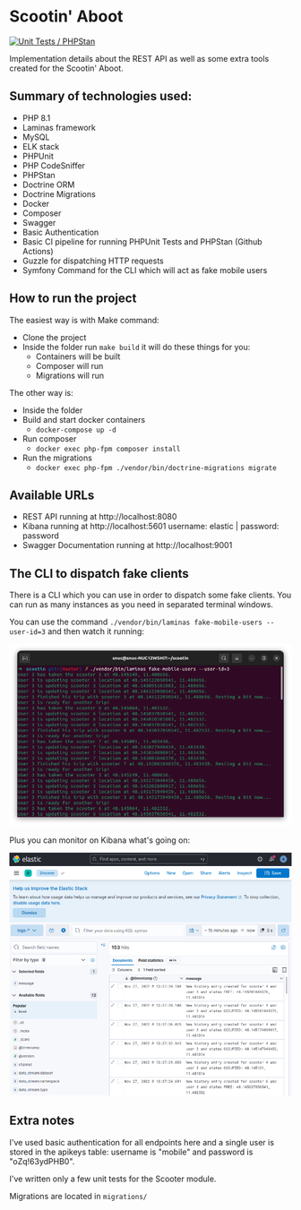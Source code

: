# Scootin' Aboot

[![Unit Tests / PHPStan](https://github.com/adrianosferreira/scootin/actions/workflows/php.yml/badge.svg)](https://github.com/adrianosferreira/scootin/actions/workflows/php.yml)

Implementation details about the REST API as well as some extra tools created for the Scootin' Aboot.

## Summary of technologies used:

- PHP 8.1
- Laminas framework
- MySQL
- ELK stack
- PHPUnit
- PHP CodeSniffer
- PHPStan
- Doctrine ORM
- Doctrine Migrations
- Docker
- Composer
- Swagger
- Basic Authentication
- Basic CI pipeline for running PHPUnit Tests and PHPStan (Github Actions)
- Guzzle for dispatching HTTP requests
- Symfony Command for the CLI which will act as fake mobile users

## How to run the project

The easiest way is with Make command:

- Clone the project 
- Inside the folder run `make build` it will do these things for you:
  - Containers will be built
  - Composer will run
  - Migrations will run

The other way is:

- Inside the folder
- Build and start docker containers
  - `docker-compose up -d`
- Run composer
  - `docker exec php-fpm composer install`
- Run the migrations
  - `docker exec php-fpm ./vendor/bin/doctrine-migrations migrate`

## Available URLs

- REST API running at http://localhost:8080
- Kibana running at http://localhost:5601 username: elastic | password: password
- Swagger Documentation running at http://localhost:9001

## The CLI to dispatch fake clients

There is a CLI which you can use in order to dispatch some fake clients. You can run as many instances as you need in separated terminal windows.

You can use the command `./vendor/bin/laminas fake-mobile-users --user-id=3` and then watch it running:

![image](documentation/cli.png)

Plus you can monitor on Kibana what's going on:

![image](documentation/kibana.png)

## Extra notes

I've used basic authentication for all endpoints here and a single user is stored in the apikeys table: username is "mobile" and password is "oZq!63ydPHB0".

I've written only a few unit tests for the Scooter module.

Migrations are located in `migrations/`